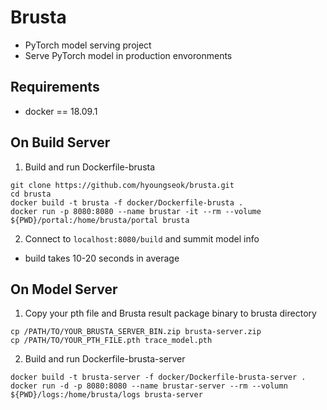 # Brusta
+ PyTorch model serving project
+ Serve PyTorch model in production envoronments

## Requirements
+ docker == 18.09.1

## On Build Server
1. Build and run Dockerfile-brusta
```
git clone https://github.com/hyoungseok/brusta.git
cd brusta
docker build -t brusta -f docker/Dockerfile-brusta .
docker run -p 8080:8080 --name brustar -it --rm --volume ${PWD}/portal:/home/brusta/portal brusta
```

2. Connect to ```localhost:8080/build``` and summit model info
+ build takes 10-20 seconds in average

## On Model Server
1. Copy your pth file and Brusta result package binary to brusta directory
```
cp /PATH/TO/YOUR_BRUSTA_SERVER_BIN.zip brusta-server.zip
cp /PATH/TO/YOUR_PTH_FILE.pth trace_model.pth
```

2. Build and run Dockerfile-brusta-server
```
docker build -t brusta-server -f docker/Dockerfile-brusta-server .
docker run -d -p 8080:8080 --name brustar-server --rm --volumn ${PWD}/logs:/home/brusta/logs brusta-server
```

